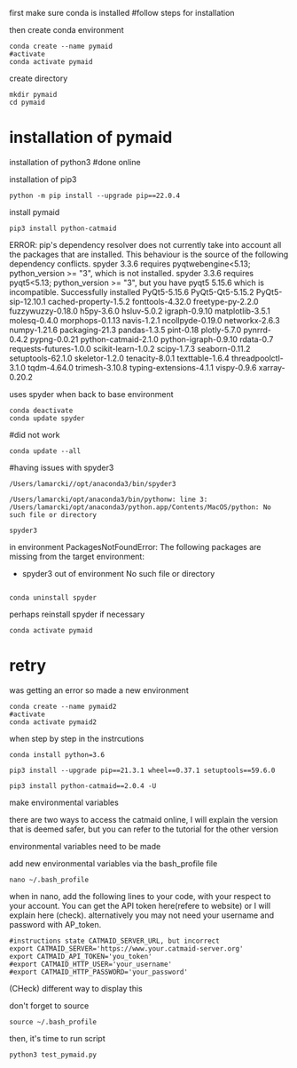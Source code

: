 
first make sure conda is installed
#follow steps for installation

then create conda environment
```bash=
conda create --name pymaid
#activate
conda activate pymaid
```

create directory

```bash=
mkdir pymaid
cd pymaid
```


# installation of pymaid
 
installation of python3
#done online

installation of pip3

```bash=
python -m pip install --upgrade pip==22.0.4
```

install pymaid

```bash=
pip3 install python-catmaid
```

ERROR: pip's dependency resolver does not currently take into account all the packages that are installed. This behaviour is the source of the following dependency conflicts.
spyder 3.3.6 requires pyqtwebengine<5.13; python_version >= "3", which is not installed.
spyder 3.3.6 requires pyqt5<5.13; python_version >= "3", but you have pyqt5 5.15.6 which is incompatible.
Successfully installed PyQt5-5.15.6 PyQt5-Qt5-5.15.2 PyQt5-sip-12.10.1 cached-property-1.5.2 fonttools-4.32.0 freetype-py-2.2.0 fuzzywuzzy-0.18.0 h5py-3.6.0 hsluv-5.0.2 igraph-0.9.10 matplotlib-3.5.1 molesq-0.4.0 morphops-0.1.13 navis-1.2.1 ncollpyde-0.19.0 networkx-2.6.3 numpy-1.21.6 packaging-21.3 pandas-1.3.5 pint-0.18 plotly-5.7.0 pynrrd-0.4.2 pypng-0.0.21 python-catmaid-2.1.0 python-igraph-0.9.10 rdata-0.7 requests-futures-1.0.0 scikit-learn-1.0.2 scipy-1.7.3 seaborn-0.11.2 setuptools-62.1.0 skeletor-1.2.0 tenacity-8.0.1 texttable-1.6.4 threadpoolctl-3.1.0 tqdm-4.64.0 trimesh-3.10.8 typing-extensions-4.1.1 vispy-0.9.6 xarray-0.20.2


uses spyder
when back to base environment

```bash=
conda deactivate
conda update spyder
```
#did not work


```bash=
conda update --all
```

#having issues with spyder3
```bash=
/Users/lamarcki//opt/anaconda3/bin/spyder3 

/Users/lamarcki/opt/anaconda3/bin/pythonw: line 3: /Users/lamarcki/opt/anaconda3/python.app/Contents/MacOS/python: No such file or directory

```

```bash=
spyder3
```
in environment
PackagesNotFoundError: The following packages are missing from the target environment:
  - spyder3
out of environment
No such file or directory


```bash=

conda uninstall spyder
```

perhaps reinstall spyder if necessary



```bash=
conda activate pymaid
```

# retry
was getting an error so made a new environment

```bash=
conda create --name pymaid2
#activate
conda activate pymaid2
```

when step by step in the instrcutions 

```bash=
conda install python=3.6

pip3 install --upgrade pip==21.3.1 wheel==0.37.1 setuptools==59.6.0

pip3 install python-catmaid==2.0.4 -U
```

make environmental variables

there are two ways to access the catmaid online, I will explain the version that is deemed safer, but you can refer to the tutorial for the other version

environmental variables need to be made

add new environmental variables via the bash_profile file

```bash=
nano ~/.bash_profile
```

when in nano, add the following lines to your code, with your respect to your account. You can get the API token here(refere to website) or I will explain here (check). alternatively you may not need your username and password with AP_token.
```bash=
#instructions state CATMAID_SERVER_URL, but incorrect
export CATMAID_SERVER='https://www.your.catmaid-server.org'
export CATMAID_API_TOKEN='you_token'
#export CATMAID_HTTP_USER='your_username'
#export CATMAID_HTTP_PASSWORD='your_password'
```
(CHeck) different way to display this

don't forget to source
```bash=
source ~/.bash_profile
```

then, it's time to run script
```bash=
python3 test_pymaid.py
```
